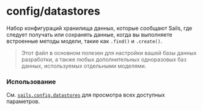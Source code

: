 # config/datastores

Набор конфигураций хранилища данных, которые сообщают Sails, где следует получать или сохранять данные, когда вы выполняете встроенные методы модели, такие как `.find()` и `.create()`.

> Этот файл в основном полезен для настройки вашей базы данных разработки, а также любых дополнительных одноразовых баз данных, используемых отдельными моделями.

### Использование

См. [`sails.config.datastores`](https://sailsjs.com/documentation/reference/configuration/sails-config-datastores) для просмотра всех доступных параметров.

<docmeta name="displayName" value="datastores.js">
